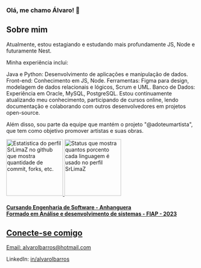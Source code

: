 ### Olá, me chamo Álvaro! 👋

## Sobre mim

Atualmente, estou estagiando e estudando mais profundamente JS, Node e futuramente Nest.

Minha experiência inclui:

Java e Python: Desenvolvimento de aplicações e manipulação de dados.
Front-end: Conhecimento em JS, Node.
Ferramentas: Figma para design, modelagem de dados relacionais e lógicos, Scrum e UML.
Banco de Dados: Experiência em Oracle, MySQL, PostgreSQL.
Estou continuamente atualizando meu conhecimento, participando de cursos online, lendo documentação e colaborando com outros desenvolvedores em projetos open-source.

Além disso, sou parte da equipe que mantém o projeto "@adoteumartista", que tem como objetivo promover artistas e suas obras.



<div>
  <a href="https://www.linkedin.com/in/alvarolbarros/">
    <img height="150em" src="https://github-readme-stats.vercel.app/api?username=srlimaz&show_icons=true&theme=dark&include_all_commits=true&count_private=true&locale=pt-br" alt="Estatistica do perfil SrLimaZ no github que mostra quantidade de commit, forks, etc."/>
    <img height="150em" src="https://github-readme-stats.vercel.app/api/top-langs/?username=srlimaz&langs_count=7&theme=dark&locale=pt-br" alt="Status que mostra quantos porcento cada linguagem é usado no perfil SrLimaZ">
</div>
  
  
  <h4>
    Cursando Engenharia de Software - Anhanguera</br>
    Formado em Análise e desenvolvimento de sistemas - FIAP - 2023
  </h4>


## Conecte-se comigo

Email: <alvarolbarros@hotmail.com>

LinkedIn: [in/alvarolbarros](https://www.linkedin.com/in/alvarolbarros/)
